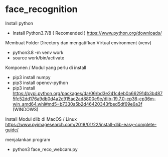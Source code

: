# face_recognition
Install python 
- Install Python3.7/8 ( Recomended )
https://www.python.org/downloads/

Membuat Folder Directory dan mengatifkan Virtual environment (venv)
- python3.8 -m venv work
- source work/bin/activate

Komponen / Modul yang perlu di install 
- pip3 install numpy
- pip3 install opencv-python
- pip3 install https://pypi.python.org/packages/da/06/bd3e241c4eb0a662914b3b4875fc52dd176a9db0d4a2c915ac2ad8800e9e/dlib-19.7.0-cp36-cp36m-win_amd64.whl#md5=b7330a5b2d46420343fbed5df69e6a3f (WINDOWS)

Install Modul dlib di MacOS / Linux 
https://www.pyimagesearch.com/2018/01/22/install-dlib-easy-complete-guide/

menjalankan program 
- python3 face_reco_webcam.py 
